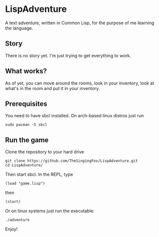 # LispAdventure
A text adventure, written in Common Lisp, for the purpose of me learning the language.

## Story
There is no story yet. I'm just trying to get everything to work.

## What works?
As of yet, you can move around the rooms, look in your inventory, look at what's in the room and put it in your inventory.

## Prerequisites

You need to have sbcl installed. 
On arch-based linux distros just run

	sudo pacman -S sbcl

## Run the game
Clone the repository to your hard drive

	git clone https://github.com/TheSingingFox/LispAdventure.git
	cd LispAdventure/

Then start sbcl. In the REPL, type

	(load "game.lisp")

then 

	(start)

Or on linux systems just run the executable:

	./adventure
	
Enjoy!
